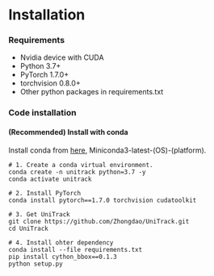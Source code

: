 # Installation

### Requirements
* Nvidia device with CUDA 
* Python 3.7+
* PyTorch 1.7.0+
* torchvision 0.8.0+
* Other python packages in requirements.txt

### Code installation

#### (Recommended) Install with conda

Install conda from [here](https://repo.anaconda.com/miniconda/), Miniconda3-latest-(OS)-(platform).
```shell
# 1. Create a conda virtual environment.
conda create -n unitrack python=3.7 -y
conda activate unitrack

# 2. Install PyTorch
conda install pytorch==1.7.0 torchvision cudatoolkit

# 3. Get UniTrack
git clone https://github.com/Zhongdao/UniTrack.git
cd UniTrack

# 4. Install ohter dependency
conda install --file requirements.txt 
pip install cython_bbox==0.1.3
python setup.py

```

